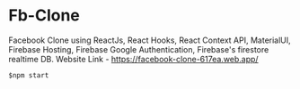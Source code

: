 # Fb-Clone
Facebook Clone using  ReactJs, React Hooks, React Context API, MaterialUI, Firebase Hosting, Firebase Google Authentication, Firebase's firestore realtime DB.
 Website Link - https://facebook-clone-617ea.web.app/


`$npm start`
